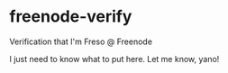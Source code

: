 freenode-verify
===============

Verification that I'm Freso @ Freenode

I just need to know what to put here. Let me know, yano!
